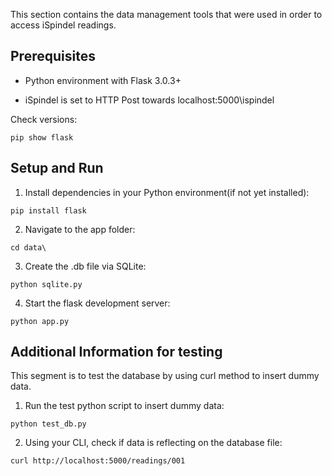 This section contains the data management tools that were used in order to access iSpindel readings.

## Prerequisites

- Python environment with Flask 3.0.3+

- iSpindel is set to HTTP Post towards localhost:5000\ispindel

Check versions:
```
pip show flask
```

## Setup and Run

1) Install dependencies in your Python environment(if not yet installed):
```
pip install flask
```

2) Navigate to the app folder:
```
cd data\
```

3) Create the .db file via SQLite:
```
python sqlite.py
```

4) Start the flask development server:
```
python app.py
```

## Additional Information for testing

This segment is to test the database by using curl method to insert dummy data.

1) Run the test python script to insert dummy data:
```
python test_db.py
```

2) Using your CLI, check if data is reflecting on the database file:
```
curl http://localhost:5000/readings/001
```